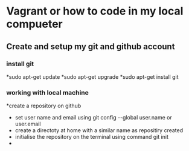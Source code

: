 # Vagrant or how to code in my local compueter
## Create and setup my git and github account

### install git
*sudo apt-get update
*sudo apt-get upgrade
*sudo apt-get install git

### working with local machine
*create a repository on github
* set user name and email using git config --global user.name or user.email
* create a directoty at home with a similar name as repositiry created
* initialise the repository on the terminal using command git init
*
